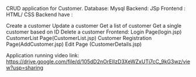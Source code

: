 CRUD application for Customer. Database: Mysql Backend: JSp Frontend : HTML/ CSS Backend have :

Create a customer
Update a customer
Get a list of customer
Get a single customer based on ID
Delete a customer
Frontend: Login Page(login.jsp) CustomerList Page(CustomerList.jsp) Customer Registration Page(AddCustomer.jsp) Edit Page (CustomerDetails.jsp)


Application running video link:
https://drive.google.com/file/d/105dD2nOrEIIzD3XeWZxUTj7cC_9kG3wz/view?usp=sharing
